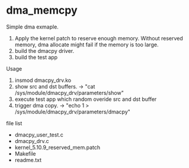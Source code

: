# dma_memcpy

Simple dma exmaple.

1. Apply the kernel patch to reserve enough memory. Without reserved memory, dma allocate might fail if the memory is too large.
2. build the dmacpy driver. 
3. build the test app


Usage
1. insmod dmacpy_drv.ko
2. show src and dst buffers. ->  "cat /sys/module/dmacpy_drv/parameters/show"
3. execute test app which random overide src and dst buffer
4. trigger dma copy. -> "echo 1 > /sys/module/dmacpy_drv/parameters/dmacpy"



file list
- dmacpy_user_test.c
- dmacpy_drv.c
- kernel_5.10.9_reserved_mem.patch
- Makefile
- readme.txt
